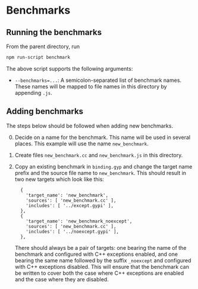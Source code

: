 # Benchmarks

## Running the benchmarks

From the parent directory, run

```bash
npm run-script benchmark
```

The above script supports the following arguments:

* `--benchmarks=...`: A semicolon-separated list of benchmark names. These names
    will be mapped to file names in this directory by appending `.js`.

## Adding benchmarks

The steps below should be followed when adding new benchmarks.

0. Decide on a name for the benchmark. This name will be used in several places.
   This example will use the name `new_benchmark`.

0. Create files `new_benchmark.cc` and `new_benchmark.js` in this directory.

0. Copy an existing benchmark in `binding.gyp` and change the target name prefix
    and the source file name to `new_benchmark`. This should result in two new
    targets which look like this:

    ```gyp
      {
        'target_name': 'new_benchmark',
        'sources': [ 'new_benchmark.cc' ],
        'includes': [ '../except.gypi' ],
      },
      {
        'target_name': 'new_benchmark_noexcept',
        'sources': [ 'new_benchmark.cc' ],
        'includes': [ '../noexcept.gypi' ],
      },
    ```

    There should always be a pair of targets: one bearing the name of the
    benchmark and configured with C++ exceptions enabled, and one bearing the
    same name followed by the suffix `_noexcept` and configured with C++
    exceptions disabled. This will ensure that the benchmark can be written to
    cover both the case where C++ exceptions are enabled and the case where they
    are disabled.
